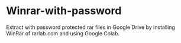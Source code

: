 # Winrar-with-password
Extract with password protected rar files in Google Drive by installing WinRar of rarlab.com and using Google Colab.

